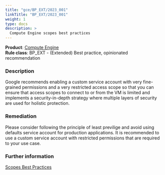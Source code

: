 ```yaml
---
title: "gce/BP_EXT/2023_001"
linkTitle: "BP_EXT/2023_001"
weight: 1
type: docs
description: >
  Compute Engine scopes best practices
---
```


**Product**: [Compute Engine](https://cloud.google.com/compute)\
**Rule class**: BP_EXT - (Extended) Best practice, opinionated recommendation

### Description

Google recommends enabling a custom service account with very fine-grained permissions
and a very restricted access scope so that you can ensure that access scopes to connect
to or from the VM is limited and implements a security-in-depth strategy where multiple
layers of security are used for holistic protection.

### Remediation
Please consider following the principle of least previlige and avoid using defaults service account for production applications. It is recommended to use a custom service account with restricted permissions that are required to your use case.

### Further information

[Scopes Best Practices](https://cloud.google.com/compute/docs/access/service-accounts#scopes_best_practice)
